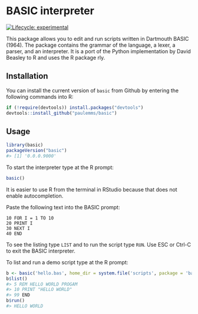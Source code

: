 
<!-- README.md is generated from README.Rmd. Please edit that file -->

# BASIC interpreter

<!-- badges: start -->

[![Lifecycle:
experimental](https://img.shields.io/badge/lifecycle-experimental-orange.svg)](https://lifecycle.r-lib.org/articles/stages.html#experimental)
<!-- badges: end -->

This package allows you to edit and run scripts written in Dartmouth
BASIC (1964). The package contains the grammar of the language, a lexer,
a parser, and an interpreter. It is a port of the Python implementation
by David Beasley to R and uses the R package rly.

## Installation

You can install the current version of `basic` from Github by entering
the following commands into R:

``` r
if (!require(devtools)) install.packages("devtools")
devtools::install_github("paulemms/basic")
```

## Usage

``` r
library(basic)
packageVersion("basic")
#> [1] '0.0.0.9000'
```

To start the interpreter type at the R prompt:

``` r
basic()
```

It is easier to use R from the terminal in RStudio because that does not
enable autocompletion.

Paste the following text into the BASIC prompt:

    10 FOR I = 1 TO 10
    20 PRINT I
    30 NEXT I
    40 END

To see the listing type `LIST` and to run the script type `RUN`. Use ESC
or Ctrl-C to exit the BASIC interpreter.

To list and run a demo script type at the R prompt:

``` r
b <- basic('hello.bas', home_dir = system.file('scripts', package = 'basic'))
b$list()
#> 5 REM HELLO WORLD PROGAM 
#> 10 PRINT "HELLO WORLD" 
#> 99 END
b$run()
#> HELLO WORLD
```
